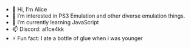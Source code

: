 - 👋 Hi, I’m Alice
- 👀 I’m interested in PS3 Emulation and other diverse emulation things.
- 🌱 I’m currently learning JavaScript
- 📫 Discord: al1ce4kk
- ⚡ Fun fact: I ate a bottle of glue when i was younger

<!---
al1ce4k/al1ce4k is a ✨ special ✨ repository because its `README.md` (this file) appears on your GitHub profile.
You can click the Preview link to take a look at your changes.
--->
